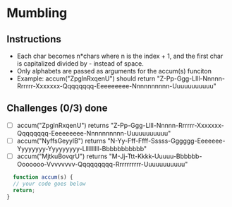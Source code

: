 # Mumbling

## Instructions
- Each char becomes n*chars where n is the index + 1, and the first char is capitalized divided by - instead of space.
- Only alphabets are passed as arguments for the accum(s) funciton
- Example: accum("ZpglnRxqenU") should return "Z-Pp-Ggg-Llll-Nnnnn-Rrrrrr-Xxxxxxx-Qqqqqqqq-Eeeeeeeee-Nnnnnnnnnn-Uuuuuuuuuuu"

## Challenges (0/3) done
- [ ] accum("ZpglnRxqenU") returns "Z-Pp-Ggg-Llll-Nnnnn-Rrrrrr-Xxxxxxx-Qqqqqqqq-Eeeeeeeee-Nnnnnnnnnn-Uuuuuuuuuuu"
- [ ] accum("NyffsGeyylB") returns "N-Yy-Fff-Ffff-Sssss-Gggggg-Eeeeeee-Yyyyyyyy-Yyyyyyyyy-Llllllllll-Bbbbbbbbbbb"
- [ ] accum("MjtkuBovqrU") returns "M-Jj-Ttt-Kkkk-Uuuuu-Bbbbbb-Ooooooo-Vvvvvvvv-Qqqqqqqqq-Rrrrrrrrrr-Uuuuuuuuuuu"

```js
  function accum(s) {
  // your code goes below
  return;
}
```
